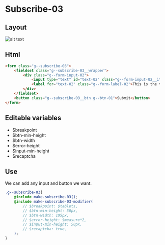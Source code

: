 # Subscribe-03

## Layout

![alt text][subscribe-03]

[subscribe-03]: /src/img/global-components/subscribe/subscribe-03.jpg

## Html
```html
<form class="g--subscribe-03">
    <fieldset class="g--subscribe-03__wrapper">
        <div class="g--form-input-02">
            <input type="text" id="text-02" class="g--form-input-02__item" placeholder="placeholder">
            <label for="text-02" class="g--form-label-02">This is the text input *</label>
        </div>
    </fieldset>
    <button class="g--subscribe-03__btn g--btn-01">Submit</button>
</form>
```

## Editable variables

- $breakpoint
- $btn-min-height
- $btn-width
- $error-height
- $input-min-height
- $recaptcha

## Use
We can add any input and button we want.

```scss
.g--subscribe-03{
    @include make-subscribe-03();
    @include make-subscribe-03-modifier(
        // $breakpoint: $tablets,
        // $btn-min-height: 50px,
        // $btn-width: 105px,
        // $error-height: $measure*2,
        // $input-min-height: 50px,
        // $recaptcha: true,
    );
}
```